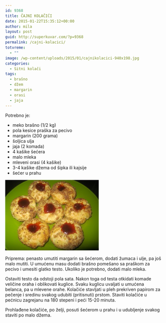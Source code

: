```yaml
---
id: 9368
title: ČAJNI KOLAČIĆI
date: 2015-01-22T15:35:12+00:00
author: mila
layout: post
guid: http://superkuvar.com/?p=9368
permalink: /cajni-kolacici/
totvreme:
  - ""
image: /wp-content/uploads/2015/01/cajnikolacici-940x198.jpg
categories:
  - Sitni kolači
tags:
  - brašno
  - džem
  - margarin
  - orasi
  - jaja
---
```

Potrebno je:

  * meko brašno (1/2 kg)
  * pola kesice praška za pecivo
  * margarin (200 grama)
  * šoljica ulja
  * jaja (2 komada)
  * 4 kašike šećera
  * malo mleka
  * mleveni orasi (4 kašike)
  * 3-4 kašike džema od šipka ili kajsije
  * šećer u prahu

[<img class="alignnone size-medium wp-image-9370" src="/wp-content/uploads/2015/01/cajnikolacici-300x225.jpg" alt="cajnikolacici" width="300" height="225" />](/wp-content/uploads/2015/01/cajnikolacici.jpg)

Priprema: penasto umutiti margarin sa šećerom, dodati žumaca i ulje, pa još malo mutiti. U umućenu masu dodati brašno pomešano sa praškom za pecivo i umesiti glatko testo. Ukoliko je potrebno, dodati malo mleka.

Ostaviti testo da odstoji pola sata. Nakon toga od testa otkidati komade veličine oraha i oblikovati kuglice. Svaku kuglicu uvaljati u umućena belanca, pa u mlevene orahe. Kolačiće stavljati u pleh prekriven papirom za pečenje i sredinu svakog  udubiti (pritisnuti) prstom. Staviti kolačiće u pećnicu zagrejanu na 180 stepeni i peći 15-20 minuta.

Prohlađene kolačiće, po želji, posuti šećerom u prahu i u udubljenje svakog staviti po malo džema.